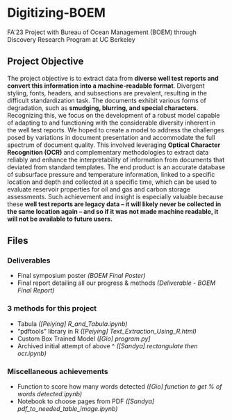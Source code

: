 # Digitizing-BOEM
FA'23 Project with Bureau of Ocean Management (BOEM) through Discovery Research Program at UC Berkeley

## Project Objective
The project objective is to extract data from **diverse well test reports and convert this information into a machine-readable format**. Divergent styling, fonts, headers, and subsections are prevalent, resulting in the difficult standardization task.
The documents exhibit various forms of degradation, such as **smudging, blurring, and special characters**. Recognizing this, we focus on the development of a robust model capable of adapting to and functioning with the considerable diversity inherent in the well test reports. We hoped to create a model to address the challenges posed by variations in document presentation and accommodate the full spectrum of document quality. This involved leveraging **Optical Character Recognition (OCR)** and complementary methodologies to extract data reliably and enhance the interpretability of information from documents that deviated from standard templates.
The end product is an accurate database of subsurface pressure and temperature information, linked to a specific location and depth and collected at a specific time, which can be used to evaluate reservoir properties for oil and gas and carbon storage assessments. Such achievement and insight is especially valuable because these **well test reports are legacy data – it will likely never be collected in the same location again – and so if it was not made machine readable, it will not be available to future users.**

## Files
### Deliverables
- Final symposium poster _(BOEM Final Poster)_
- Final report detailing all our progress & methods _(Deliverable - BOEM Final Report)_
### 3 methods for this project
- Tabula _([Peiying] R_and_Tabula.ipynb)_
- “pdftools” library in R _([Peiying] Text_Extraction_Using_R.html)_
- Custom Box Trained Model _([Gio] program.py]_
- Archived initial attempt of above ^ _([Sandya] rectangulate then ocr.ipynb)_
### Miscellaneous achievements
- Function to score how many words detected _([Gio] function to get % of words detected.ipynb)_
- Notebook to choose pages from PDF _([Sandya] pdf_to_needed_table_image.ipynb)_
